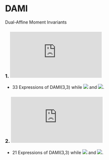 # DAMI
Dual-Affine Moment Invariants

### 1. ![dami3344_33equations.pdf](https://github.com/cgvict/DAMI/blob/master/dami3344_33equations.pdf)

- 33 Expressions of DAMI(3,3) while <img src="https://render.githubusercontent.com/render/math?math=K\le4">
and <img src="https://render.githubusercontent.com/render/math?math=L\le4">.

### 2. ![dami4345_21equations.pdf](https://github.com/cgvict/DAMI/blob/master/dami4345_21equations.pdf)

- 21 Expressions of DAMI(3,3) while <img src="https://render.githubusercontent.com/render/math?math=K\le4">
and <img src="https://render.githubusercontent.com/render/math?math=L\le5">.
